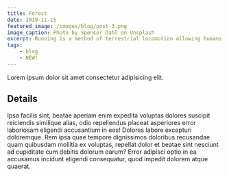 ```yaml
---
title: Forest
date: 2019-11-15
featured_image: /images/blog/post-3.png
image_caption: Photo by Spencer Dahl on Unsplash
excerpt: Running is a method of terrestrial locomotion allowing humans and other animals to move rapidly on foot. This is in contrast to walking, where one foot is always in contact with the ground, the legs are kept mostly straight.
tags:
    - blog
    - NEW!
---
```


Lorem ipsum dolor sit amet consectetur adipisicing elit.

## Details

Ipsa facilis sint, beatae aperiam enim expedita voluptas dolores suscipit reiciendis similique alias, odio repellendus placeat asperiores error laboriosam eligendi accusantium in eos! Dolores labore excepturi doloremque. Rem ipsa quae tempore dignissimos doloribus recusandae quam quibusdam mollitia ex voluptas, repellat dolor et beatae sint nesciunt ad cupiditate cum debitis dolorum earum? Error adipisci optio in ea accusamus incidunt eligendi consequatur, quod impedit dolorem atque quaerat.
